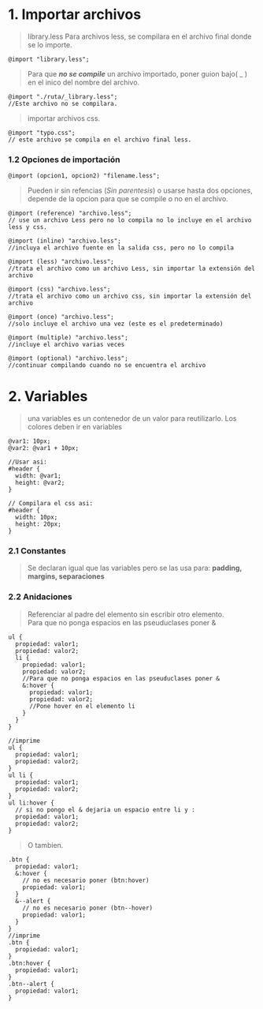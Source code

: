 # 1. Importar archivos

> library.less Para archivos less, se compilara en el archivo final donde se lo importe.

```less
@import "library.less";
```

> Para que **_no se compile_** un archivo importado, poner guion bajo( \_ ) en el inico del nombre del archivo.

```less
@import "./ruta/_library.less";
//Este archivo no se compilara.
```

> importar archivos css.

```less
@import "typo.css";
// este archivo se compila en el archivo final less.
```

### 1.2 Opciones de importación

```less
@import (opcion1, opcion2) "filename.less";
```

> Pueden ir sin refencias (_Sin parentesis_) o usarse hasta dos opciones, depende de la opcion para que se compile o no en el archivo.

```less
@import (reference) "archivo.less";
// use un archivo Less pero no lo compila no lo incluye en el archivo less y css.

@import (inline) "archivo.less";
//incluya el archivo fuente en la salida css, pero no lo compila

@import (less) "archivo.less";
//trata el archivo como un archivo Less, sin importar la extensión del archivo

@import (css) "archivo.less";
//trata el archivo como un archivo css, sin importar la extensión del archivo

@import (once) "archivo.less";
//solo incluye el archivo una vez (este es el predeterminado)

@import (multiple) "archivo.less";
//incluye el archivo varias veces

@import (optional) "archivo.less";
//continuar compilando cuando no se encuentra el archivo
```

# 2. Variables

> una variables es un contenedor de un valor para reutilizarlo.
> Los colores deben ir en variables

```less
@var1: 10px;
@var2: @var1 + 10px;

//Usar asi:
#header {
  width: @var1;
  height: @var2;
}

// Compilara el css asi:
#header {
  width: 10px;
  height: 20px;
}
```

### 2.1 Constantes

> Se declaran igual que las variables pero se las usa para: **padding, margins, separaciones**

### 2.2 Anidaciones

> Referenciar al padre del elemento sin escribir otro elemento.  
> Para que no ponga espacios en las pseuduclases poner &

```less
ul {
  propiedad: valor1;
  propiedad: valor2;
  li {
    propiedad: valor1;
    propiedad: valor2;
    //Para que no ponga espacios en las pseuduclases poner &
    &:hover {
      propiedad: valor1;
      propiedad: valor2;
      //Pone hover en el elemento li
    }
  }
}

//imprime
ul {
  propiedad: valor1;
  propiedad: valor2;
}
ul li {
  propiedad: valor1;
  propiedad: valor2;
}
ul li:hover {
  // si no pongo el & dejaria un espacio entre li y :
  propiedad: valor1;
  propiedad: valor2;
}
```

> O tambien.

```less
.btn {
  propiedad: valor1;
  &:hover {
    // no es necesario poner (btn:hover)
    propiedad: valor1;
  }
  &--alert {
    // no es necesario poner (btn--hover)
    propiedad: valor1;
  }
}
//imprime
.btn {
  propiedad: valor1;
}
.btn:hover {
  propiedad: valor1;
}
.btn--alert {
  propiedad: valor1;
}
```
